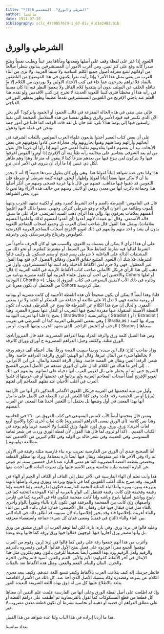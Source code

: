 ```yaml
---
title: "*الشرطي والورق*. المقتبس 6(8)"
author: ساتسنا
date: 1911-07-28
bibliography: oclc_4770057679-i_67-div_4.d1e2483.bib
---
```




#  الشرطي والورق 


 اللغوي إذا عثر على لفظة وقف على أصلها ومعدنها ومأتاها يقر عيناً ويطيب نفساً ويثلج صدراً كأنه وقع على كنزٍ ثمين. ومن أغرب الأمور أن المستشرقين يبذلون شطراً صالحاً من أوقاتهم لتتبع معرفة أصول جميع الكلم السامية ولا سيما العربية. ولا نرى من أبناء العرب من يعني بمثل هذا الأمر؟ وإذا رأيت نفراً يكتبون في هذا الموضوع من الناطقين بالضاد فلا تراهم يخرجون عما جاء في كتب الأجداد الأولين ولا يوردون من الكلام إلا ما تناقله الخلف عن السلف بدون أن ينتقدوا كلام القائل ولا ينعموا النظر فيه إذا كان مصيباً في رأيه هذا أو مخطئاً فترى كتبنا اللغوية الحديثة لا تخرج عن كتب الأقدمين ولو تقدم هذا العلم عند باحثي الإفرنج من اللغويين المستشرقين تقدماً عظيماً وظهر بمظهر النور في الدياجي. 

 فإلى متى نبقى في هذه الحالة المفزعة في قالب الجمود أو الخمود والركود؟ ألم يحن الآن الذي نكسر فيه قيود الأسر والرق ونطلق نفسنا من هذه السلاسل الضخمة التي بقينا راسفين فيها إلى يومنا هذا؟ بلى. لقد حان بل لقد فات الوقت كما فاتنا في أمور جمة ونحن في غفلة عنها وذهول. 

 على أن بعض كتاب العصر أخذوا يتابعون علماء الغرب المولعين باللغات الشرقية في أبحاثهم وآرائهم ومذاهبهم وهبوا يجارونهم وأي مجاراة حتى كادوا يفوقونهم في بعض الأبحاث. بيد أن بعضهم قاموا يقلدونهم تقليداً أعمى حتى أنهم إذا رأوا أن غريباً قال بقول من لم يعد الشرقي يتجاسر على مخالفة رأيه ظناً منه أن الإفرنج إذا أوتروا القوس أغرقوا فيها ولا يتركون لمن ينزع فيها من بعدهم منزعاً كما لا يبقون له منزعاً. وهذا وهم ظاهر لكل ذي عينين إذا ما أراد أن يتروى في الأمر أدنى تروٍ. 

 هذا ولنا نحن عدة شواهد إثباتاً لقولنا هذا. وهي وإن كان يطول سردها جميعاً إلا أنه لا يجدر بنا أن لا نذكر منها بعضاً إثباتاً لقولنا وإظهاراً للحق. فهذه كلمة شرطي أو شرطة فإن اللغويين قد ذهبوا فيها مذاهب. فمنهم من قال بأنها عربية فصحى ومنهم من أنكر أصلها هذا وجماعة ذكرت أنها من معدن رومي أو لاتيني ومنهم من خالف هذه الآراء وها نحن ذا نورد بعض الشواهد. 

 قال في القاموس: الشرطة بالضم و  احد  الشرط كصرد وهم أو لكتيبة تشهد   الحرب وتتهيأ   للموت وطائفة من أعوان الولاة م وهو شرطي كتركي وجهني. سموا بذلك لأنهم أعلموا أنفسهم بعلامات يعرفون بها. وإلى هذا الرأي ذهب السيد المرتضى. فزاد على ما سبق: قاله الأصمعي. وقال أبو عبيدة: لأنهم أعدوا (أي أعدوا أنفسهم لذلك وأعلموا أنفسهم بعلامات). وبمثل هذا القول قال صاحب لسان العرب بل وجميع أصحاب المعاجم اللغوية بدون أن يشذ و  احد  منهم وتابعهم في ذلك لغويو الإفرنج أصحاب المعاجم العربية الإفرنجية كغوليوس وفريتاغ وقزميرسكي ولين وغيرهم. 

 على أن هذا الرأي لا يمكن أن يتمسك به اللغوي. والسبب هو: لو كان الحرف مأخوذاً من الشرط لقالوا فيه شارط كضابط مثلاً من الضبط. أو مشترط كملتزم. أو نحو ذلك من المشتقات الدالة على الفاعلية لا شرطي بضم ففتح أو بضم فسكون بل وكيف قالوا الشرطة. فلا شك أن اللغوي المتتبع حقائق الأصول ودقائق الفصول لاي قنع بهذا القول غير المعقول. فهي ولا جرم لمن الألفاظ الدخيلة وقد انتبه لها المستشرقون. وأول من ذهب إلى هذا الرأي فرنكل الألماني صاحب كتاب الألفاظ الآرمية في اللغة العربية إذ قال: والأحسن إني أحب أن يقول علماء العربية أنها كلمة مصرية يونانية من  Cohors  أو لعلها اليونانية (  Chorths  =) وتأثره في ذلك  الأب لامنس  اليسوعي في  كتاب الفروق  إذ يقول: من المحتمل أن يكون معرباً عن  Cohors  مثل كردوسة. 

 قلنا: وهذا أيضاً لا يمكن أن يكون صحيحاً لأن هذه اللفظة الأجنبية إن كانت مصرية أو يونانية أو رومية محضة فهي لا تدل إلا على طائفة أو جماعة من العسكر أو الجند ولا ترد بمعنى المفرد. والحال إن صح هذا الكلام عن الشرطة فلا يصح عن الشرطي فيجب أن تكون اللفظة الأصيلة المنقولة عنها مفردة ليصح فيها التعريب أو النقل عنها بصورة المفرد. وهذا يصح إذا قلنا أنها تعريب اليونانية (  Stratiwtho  ) وبالفرنسية (  Stradiot  ) أو (  Estradiot  ) وهي بمعنى الشرطي العربية كما أن الشرطي هي تعريب (  Stratia,as  ) ويراد بها كتيبة الزحف أو الجيش الزاحف الذي يشهد الحرب ويتيهأ للموت. أو من (  Stratos  ) بمعناها. 

 ومن هذا القبيل كلمة ورق والرقة المراد بهما الدراهم المضروبة. فقد قال الفيروزأبادي: الورق مثلثة. وككتف وجبل: الدراهم المضروبة ج أوراق ووراق كالرقة. 
 
 وزاد صاحب التاج: قال ابن سيده: وربما سميت الفضة ورقاً. يقال أعطاه  ألف  درهم ورقة   لا يخالطها شيء من المال غيرها. وقال أبو الهيثم: الورق والرقة: الدراهم خاصة. وقال شمر: الرقة: العين ويقال هي الفضة خاصة. ويقال الرقة الفضة والمال. عن ابن الأعرابي. . . إلى آخر ما هناك من الكلام الدال على أن الورق عندهم من الأصل العربي الفصيح الصريح حتى أنه لم يخطر على بال لغويي العرب أنها دخيلة على لسانهم. وتابعهم في ذلك لغويو الإفرنج أيضاً أصحاب المعاجم العربية ولم يرتابوا في عجمتها أو في عربيتها إذ قلدوا العرب في أغلب الأحيان عند نقلهم المعاجم إلى لغتهم. 

 وأول من تنبه لعجمتها في العربية فرنكل اللغوي الألماني المذكور ذكر أنها من الآرامية (برق) أو من الحبشية رقة. قلت: وفي كلتا اللغتين لم ترد اللفظة في الأصل على ما يدل أنها بهذا المعنى في أول وضعها بل يحتمل أن اللغتين أخذتا هذا المعنى عن العرب أنفسهم. 

 وممن قال بعجمتها أيضاً  الأب لامنس  اليسوعي في  كتاب الفروق  ص  ٢٦٠  في الحاشية وهذا نص كلامه: (أي الورق بمعنى الدراهم المضروبة)  ثلاث  لغات أخرى (كذا والأصح  أربع  لغات أخرى): وَرق. ورق. وِرق (وزد عليها: ورَق ككتف) ولا أحسبه عربياً ولم يوجد في الكتاب القديم. . (كذا لو تروى لما قال هذا القول. لأن لفظة الورق وردت في شعر ثمامة السدوسي وفي الحديث وفي شعر خالد بن الوليد وفي كلام كثيرين من الأقدمين عند مطالعة دواوينهم.). 

 أما الصحيح عندي أن الورق من الفارسية تعريب بره بباء فارسية مثلثة رقيقة في الأولى ثم راء وفي الآخر هاء غير منقوطة. ويقال فيها أيضاً باره بمعناها. ويراد بها مطلق القطعة وتخصص بقطعة الفضة المضروبة كما هو معنى الباره عندنا قبل  خمسين  سنة. ثم عوض عن الباره الفضية ببارة نحاسية وبقي الاسم عليها وإن تغيرت المادة التي أخذت منها. 

 هذا وأنت تعلم أن الهاء الفارسية في الآخر تنقل إلى القاف أو الكاف أو الجيم أو الهاء في العربية. وقد صرح بذلك أغلب اللغويين كما في بابونج ويرذعة وبورَق ونيزك وأصلها بابونه وبرزعة وبوره ونيزه وأما الباء المثلثة التحتية الفارسية فتكون إما رقيقة. وإما فخيمة وإما رقيقة وفخيمة فإن كانت رقيقة فتنتقل إلى الواو بالعربية   أو الباء الموحدة   التحتية كما في بابوج وواشق أصلها بابوج وباشه وإذا كانت مفخمة فتكون فاء في العربية كما في فارس وأصفهان وإن كانت بين المفخمة والمرققة فهي تكون تارة بالباء وطوراً بالواو وأخرى بالفاء مثل قبان فيقال فيها قبان وقفان. قال الأصمعي: قفان: قبان بالباء التي بين الباء والفاء أعربت بإخلاصها فاء وقد يجوز إخلاصها باء لأن سيبويه قد أطلق ذلك في الباء التي بين الفاء والباء (التاج في قفف) ومعنى قفان كل شيء: جماعة واستقصاء معرفته. 

 وعليه قالوا في بره: ورق. وفي باره: بارة. لكن لما توهم العرب أن الورق مشتق من ورق بل وأنها مصدر ورق أجازوا فيها الوجهين فقالوا فيها ورق ورِقة كما قالوا وعد وعدة. 

 وأغرب من هذا أنهم جمعوا رقة على رقين كما قالوا في إرة: إرين. وقوم من العرب توهموا الجمع مفرداً فوزنوه على فعيل بفتح الأول فقالوا: الرقين وفسروه بالدرهم والرقيم ولعل الرقيم ورد بهذا المعنى أيضاً تصحيفاً للرقين بالنون وهم يكثرون مثل هذا الإبدال في آخر الألفاظ كقولهم: الأيم والأين. الغيم والغبن. أسود قاتم وقاتن. الحزم والحزن. البنان والبنام. القعم والقعن. ومثل هذه الألفاظ تعد بالمئات. 

 فانظر حرسك إله كيف يتلاعب العرب بالألفاظ وكيف تتسع اللغة عندهم. وكيف يبعد مجرى الكلام عن ينبوعه ومصدره وكاد ينسيك الأصل الذي أُخذ عنه. كل ذلك من الأسرار الغامضة يتلذذ بالاطلاع عليها كل من له ذوق بهذه اللغة الشريفة البعيدة الغور. 

 وإذ قد اطلعت على أصل لفظة الورق وعلى أنها من الفارسية علمت علم اليقين أن معناها كل قطعة من قطع المسكوكات كما تقول بالفرنساوية ثم أطلقت على دراهم الفضة أو على مطلق الدراهم أن فضية أو ذهبية أو نحاسية بشرط أن تكون قطعة معدن مضروب لا غير. 

 هذا ما أردنا إيراده في هذا الباب ولنا عدة شواهد من هذا القبيل. 

 بغداد  ساتسنا 
